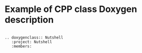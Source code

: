 # Example of CPP class Doxygen description

```{eval-rst}

.. doxygenclass:: Nutshell
   :project: Nutshell
   :members:

```